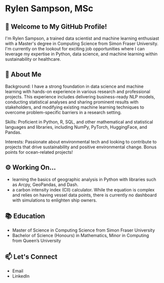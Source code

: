 # Rylen Sampson, MSc
## 🏡 Welcome to My GitHub Profile!
I'm Rylen Sampson, a trained data scientist and machine learning enthusiast with a Master's degree in Computing Science from Simon Fraser University. I'm currently on the lookout for exciting job opportunities where I can leverage my expertise in Python, data science, and machine learning within sustainability or healthcare.

## 🌊 About Me
Background: I have a strong foundation in data science and machine learning with hands-on experience in various research and professional projects. This experience includes delivering business-ready NLP models, conducting statistical analyses and sharing prominent results with stakeholders, and modifying existing machine learning techniques to overcome problem-specific barriers in a research setting.

Skills: Proficient in Python, R, SQL, and other mathematical and statistical languages and libraries, including NumPy, PyTorch, HuggingFace, and Pandas.

Interests: Passionate about environmental tech and looking to contribute to projects that drive sustainability and positive environmental change. Bonus points for ocean-related projects!

## ⚙️ Working On...
- learning the basics of geographic analysis in Python with libraries such as Arcpy, GeoPandas, and Dash.
- a carbon intensity index (CII) calculator. While the equation is complex and relies on having vessel data points, there is currently no dashboard with simulations to enlighten ship owners.

## 📚 Education
- Master of Science in Computing Science from Simon Fraser University
- Bachelor of Science (Honours) in Mathematics, Minor in Computing from Queen’s University

## 📫 Let's Connect
- Email
- LinkedIn
